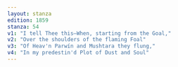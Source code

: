 ```yaml
---
layout: stanza
edition: 1859
stanza: 54
v1: "I tell Thee this—When, starting from the Goal,"
v2: "Over the shoulders of the flaming Foal"
v3: "⁠Of Heav'n Parwín and Mushtara they flung,"
v4: "In my predestin'd Plot of Dust and Soul"
---
```

